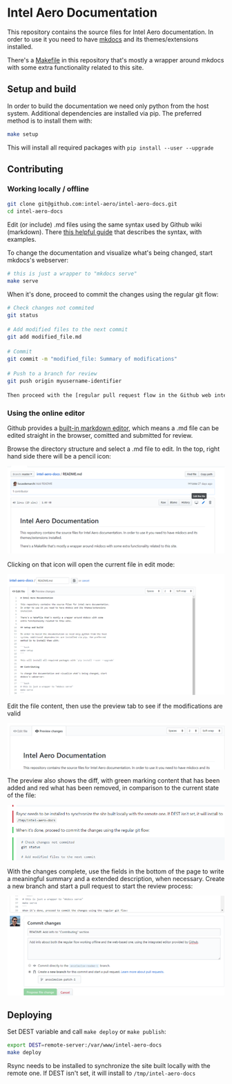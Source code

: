 # Intel Aero Documentation

This repository contains the source files for Intel Aero documentation.
In order to use it you need to have [mkdocs](http://www.mkdocs.org/) and its themes/extensions
installed.

There's a [Makefile](https://github.com/intel-aero/intel-aero-docs/blob/master/Makefile) in this repository that's mostly a wrapper around mkdocs with some extra functionality related to this site.

## Setup and build

In order to build the documentation we need only python from the host
system. Additional dependencies are installed via pip. The preferred
method is to install them with:

```bash
make setup
```

This will install all required packages with `pip install --user --upgrade`

## Contributing

### Working locally / offline

```bash
git clone git@github.com:intel-aero/intel-aero-docs.git
cd intel-aero-docs
```

Edit (or include) .md files using the same syntax used by Github wiki (markdown). There [this helpful guide](https://guides.github.com/features/mastering-markdown/) that describes the syntax, with examples.

To change the documentation and visualize what's being changed, start
mkdocs's webserver:

```bash
# this is just a wrapper to "mkdocs serve"
make serve
```
When it's done, proceed to commit the changes using the regular git flow:

```bash
# Check changes not commited
git status

# Add modified files to the next commit
git add modified_file.md

# Commit
git commit -m "modified_file: Summary of modifications"

# Push to a branch for review
git push origin myusername-identifier

Then proceed with the [regular pull request flow in the Github web interface](https://help.github.com/articles/creating-a-pull-request/). This will notify members of the intel-aero organization so the modification can be reviewed and later merged.

```

### Using the online editor

Github provides a [built-in markdown editor](https://help.github.com/articles/editing-files-in-your-repository/), which means a .md file can be edited straight in the browser, comitted and submitted for review. 

Browse the directory structure and select a .md file to edit. In the top, right hand side there will be a pencil icon:

![edit icon](support/imgs/1-edit.png)

Clicking on that icon will open the current file in edit mode:

![edit mode](/support/imgs/2-edit.png)

Edit the file content, then use the preview tab to see if the modifications are valid

![preview changes](/support/imgs/3-preview.png)

The preview also shows the diff, with green marking content that has been added and red what has been removed, in comparison to the current state of the file:

![diff](/support/imgs/4-diff.png)

With the changes complete, use the fields in the bottom of the page to write a meaningful summary and a extended description, when necessary. Create a new branch and start a pull request to start the review process:

![commit and PR](/support/imgs/5-commit.png)


## Deploying

Set DEST variable and call `make deploy` or `make publish`:

```bash
export DEST=remote-server:/var/www/intel-aero-docs
make deploy
```

Rsync needs to be installed to synchronize the site built locally with
the remote one. If DEST isn't set, it will install to `/tmp/intel-aero-docs`

